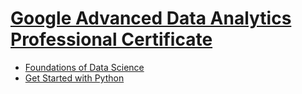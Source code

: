 # [Google Advanced Data Analytics Professional Certificate](https://www.coursera.org/professional-certificates/google-advanced-data-analytics)
* [Foundations of Data Science](https://www.coursera.org/learn/foundations-of-data-science?specialization=google-advanced-data-analytics)
* [Get Started with Python](https://www.coursera.org/learn/get-started-with-python?specialization=google-advanced-data-analytics)